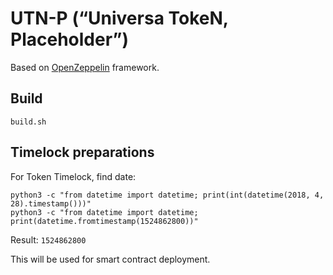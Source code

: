 # UTN-P (“Universa TokeN, Placeholder”)

Based on [OpenZeppelin](https://github.com/OpenZeppelin/zeppelin-solidity) framework.

## Build

    build.sh

## Timelock preparations

For Token Timelock, find date:

    python3 -c "from datetime import datetime; print(int(datetime(2018, 4, 28).timestamp()))"
    python3 -c "from datetime import datetime; print(datetime.fromtimestamp(1524862800))"

Result: `1524862800`

This will be used for smart contract deployment.

